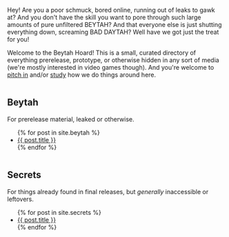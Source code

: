 ---
---

Hey! Are you a poor schmuck, bored online, running out of leaks to gawk at? And
you don't have the skill you want to pore through such large amounts of pure
unfiltered BEYTAH? And that everyone else is just shutting everything down,
screaming BAD DAYTAH? Well have we got just the treat for you!

Welcome to the Beytah Hoard! This is a small, curated directory of everything
prerelease, prototype, or otherwise hidden in any sort of media (we're mostly
interested in video games though). And you're welcome to [pitch in](#) and/or
[study](#) how we do things around here.

<div class="container">
	<div class="column">
	<h2>Beytah</h2>
	<p>For prerelease material, leaked or otherwise.</p>
	<ul>
	{% for post in site.beytah %}
		<li><a href="{{ post.url }}">{{ post.title }}</a></li>
	{% endfor %}
	</ul>
	</div>
	<div class="column">
	<h2>Secrets</h2>
	<p>For things already found in final releases, but <i>generally</i> inaccessible or leftovers.</p>
	<ul>
	{% for post in site.secrets %}
		<li><a href="{{ post.url }}">{{ post.title }}</a></li>
	{% endfor %}
	</ul>
	</div>
</div>
